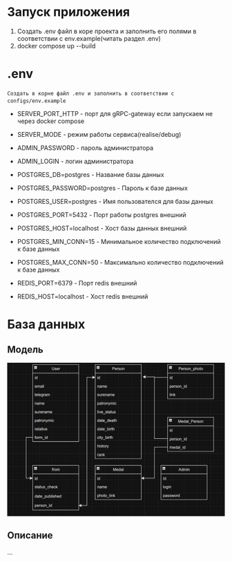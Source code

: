 # Запуск приложения
1. Создать .env файл в коре проекта и заполнить
   его полями в соответствии с env.example(читать раздел .env)
2. docker compose up --build



# .env
`Создать в корне файл .env и заполнить в соответствии с configs/env.example`
- SERVER_PORT_HTTP - порт для gRPC-gateway если запускаем не через docker compose
- SERVER_MODE - режим работы сервиса(realise/debug)


- ADMIN_PASSWORD - пароль администратора
- ADMIN_LOGIN - логин администратора


- POSTGRES_DB=postgres - Название базы данных
- POSTGRES_PASSWORD=postgres - Пароль к базе данных
- POSTGRES_USER=postgres - Имя пользователся для базы данных

- POSTGRES_PORT=5432 - Порт работы postgres внешний
- POSTGRES_HOST=localhost - Хост базы данных внешний

- POSTGRES_MIN_CONN=15 - Минимальное количество подключений к базе данных
- POSTGRES_MAX_CONN=50 - Максимально количество подключений к базе данных


- REDIS_PORT=6379 - Порт redis внешний
- REDIS_HOST=localhost - Хост redis внешний



# База данных
## Модель
![Модель](./resources/photo/database.png)

## Описание
...